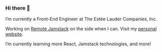 ### Hi there 👋

I’m currently a Front-End Engineer at The Estée Lauder Companies, Inc. 

Working on [Remote Jamstack](https://remotejamstack.com) on the side when I can. Visit my [personal website](https://chrishrtmn.com).

I’m currently learning more React, Jamstack technologies, and more!
